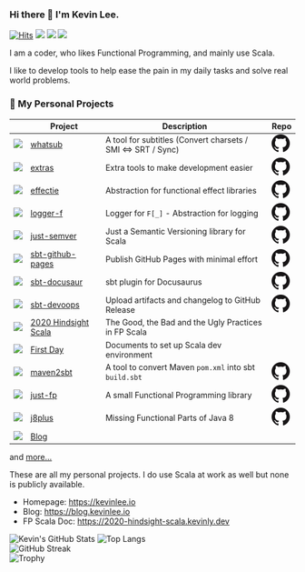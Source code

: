 ### Hi there 👋 I'm Kevin Lee.

[![Hits](https://hits.seeyoufarm.com/api/count/incr/badge.svg?url=https%3A%2F%2Fgithub.com%2FKevin-Lee)](https://hits.seeyoufarm.com)
[![](https://img.shields.io/badge/%F0%9F%8F%A0-Home-blue)](https://kevinlee.io)
[![](https://img.shields.io/badge/%F0%9F%93%99-Blog-green)](https://blog.kevinlee.io)
[![](https://img.shields.io/badge/%F0%9F%93%91-FP%20Scala-red)](https://2020-hindsight-scala.kevinly.dev)

<!--
**Kevin-Lee/Kevin-Lee** is a ✨ _special_ ✨ repository because its `README.md` (this file) appears on your GitHub profile.

Here are some ideas to get you started:

- 🔭 I’m currently working on ...
- 🌱 I’m currently learning ...
- 👯 I’m looking to collaborate on ...
- 🤔 I’m looking for help with ...
- 💬 Ask me about ...
- 📫 How to reach me: ...
- 😄 Pronouns: ...
- ⚡ Fun fact: ...
-->

I am a coder, who likes Functional Programming, and mainly use Scala.

I like to develop tools to help ease the pain in my daily tasks and solve real world problems.


### 🔭 My Personal Projects

|                                                                                                                                                                 | Project                                                                                             | Description                                                  | Repo                                                                                                                    |
|-----------------------------------------------------------------------------------------------------------------------------------------------------------------|-----------------------------------------------------------------------------------------------------|--------------------------------------------------------------|-------------------------------------------------------------------------------------------------------------------------|
| <a href="https://whatsub.kevinly.dev" target="_blank"><img src="https://whatsub.kevinly.dev/img/whatsub-logo-64x64.png" /></a>                                  | <a href="https://kevin-lee.github.io/whatsub" target="_blank">whatsub</a>                           | A tool for subtitles (Convert charsets / SMI <=> SRT / Sync) | <a href="https://github.com/Kevin-Lee/whatsub"><img src="GitHub-Mark-32px.png" alt="Project Repository" /></a>          |
| <a href="https://extras.kevinly.dev" target="_blank"><img src="https://extras.kevinly.dev/img/extras-logo-64x64.png" /></a>                                     | <a href="https://kevin-lee.github.io/extras" target="_blank">extras</a>                             | Extra tools to make development easier                       | <a href="https://github.com/Kevin-Lee/extras"><img src="GitHub-Mark-32px.png" alt="Project Repository" /></a>           |
| <a href="https://effectie.kevinly.dev" target="_blank"><img src="https://effectie.kevinly.dev/img/effectie-logo-64x64.png" /></a>                               | <a href="https://kevin-lee.github.io/effectie" target="_blank">effectie</a>                         | Abstraction for functional effect libraries                  | <a href="https://github.com/Kevin-Lee/effectie"><img src="GitHub-Mark-32px.png" alt="Project Repository" /></a>         |
| <a href="https://logger-f.kevinly.dev" target="_blank"><img src="https://logger-f.kevinly.dev/img/logger-f-logo-64x64.png" /></a>                               | <a href="https://kevin-lee.github.io/logger-f" target="_blank">logger-f</a>                         | Logger for `F[_]` - Abstraction for logging                  | <a href="https://github.com/Kevin-Lee/logger-f"><img src="GitHub-Mark-32px.png" alt="Project Repository" /></a>         |
| <a href="https://just-semver.kevinly.dev" target="_blank"><img src="https://just-semver.kevinly.dev/img/just-semver-logo-64x64.png" /></a>                      | <a href="https://kevin-lee.github.io/just-semver" target="_blank">just-semver</a>                   | Just a Semantic Versioning library for Scala                 | <a href="https://github.com/Kevin-Lee/just-semver"><img src="GitHub-Mark-32px.png" alt="Project Repository" /></a>      |
| <a href="https://sbt-github-pages.kevinly.dev" target="_blank"><img src="https://sbt-github-pages.kevinly.dev/img/sbt-github-pages-logo-64x64.png" /></a>       | <a href="https://kevin-lee.github.io/sbt-github-pages" target="_blank">sbt-github-pages</a>         | Publish GitHub Pages with minimal effort                     | <a href="https://github.com/Kevin-Lee/sbt-github-pages"><img src="GitHub-Mark-32px.png" alt="Project Repository" /></a> |
| <a href="https://sbt-docusaur.kevinly.dev" target="_blank"><img src="https://sbt-docusaur.kevinly.dev/img/sbt-docusaur-logo-64x64.png" /></a>                   | <a href="https://kevin-lee.github.io/sbt-docusaur" target="_blank">sbt-docusaur</a>                 | sbt plugin for Docusaurus                                    | <a href="https://github.com/Kevin-Lee/sbt-docusaur"><img src="GitHub-Mark-32px.png" alt="Project Repository" /></a>     |
| <a href="https://sbt-devoops.kevinly.dev" target="_blank"><img src="https://sbt-devoops.kevinly.dev/img/sbt-devoops-logo-64x64.png" /></a>                      | <a href="https://kevin-lee.github.io/sbt-devoops" target="_blank">sbt-devoops</a>                   | Upload artifacts and changelog to GitHub Release             | <a href="https://github.com/Kevin-Lee/sbt-devoops"><img src="GitHub-Mark-32px.png" alt="Project Repository" /></a>      |
| <a href="https://2020-hindsight-scala.kevinly.dev" target="_blank"><img src="https://2020-hindsight-scala.kevinly.dev/img/2020-hindsight-logo-64x64.png" /></a> | <a href="https://kevin-lee.github.io/2020-hindsight-scala" target="_blank">2020 Hindsight Scala</a> | The Good, the Bad and the Ugly Practices in FP Scala         |                                                                                                                         |
| <a href="https://first-day.kevinly.dev" target="_blank"><img src="https://first-day.kevinly.dev/img/first-day-64x64.png" /></a>                                 | <a href="https://kevin-lee.github.io/first-day" target="_blank">First Day</a>                       | Documents to set up Scala dev environment                    |                                                                                                                         |
| <a href="https://maven2sbt.kevinly.dev" target="_blank"><img src="https://maven2sbt.kevinly.dev/img/maven2sbt-logo-64x64.png" /></a>                            | <a href="https://kevin-lee.github.io/maven2sbt" target="_blank">maven2sbt</a>                       | A tool to convert Maven `pom.xml` into sbt `build.sbt`       | <a href="https://github.com/Kevin-Lee/maven2sbt"><img src="GitHub-Mark-32px.png" alt="Project Repository" /></a>        |
| <a href="https://just-fp.kevinly.dev" target="_blank"><img src="https://just-fp.kevinly.dev/img/just-fp-logo-64x64.png" /></a>                                  | <a href="https://kevin-lee.github.io/just-fp" target="_blank">just-fp</a>                           | A small Functional Programming library                       | <a href="https://github.com/Kevin-Lee/just-fp"><img src="GitHub-Mark-32px.png" alt="Project Repository" /></a>          |
| <a href="https://j8plus.kevinly.dev" target="_blank"><img src="https://j8plus.kevinly.dev/img/j8plus-logo-64x64.png" /></a>                                     | <a href="https://kevin-lee.github.io/j8plus" target="_blank">j8plus</a>                             | Missing Functional Parts of Java 8                           | <a href="https://github.com/Kevin-Lee/j8plus"><img src="GitHub-Mark-32px.png" alt="Project Repository" /></a>           |
| <a href="https://blog.kevinlee.io" target="_blank"><img src="https://blog.kevinlee.io/img/kevin-blog-logo-64x64.png" /></a>                                     | <a href="https://blog.kevinlee.io" target="_blank">Blog</a>                                         |                                                              |                                                                                                                         |

and [more...](https://github.com/Kevin-Lee?tab=repositories)

These are all my personal projects. I do use Scala at work as well but none is publicly available.

* Homepage: https://kevinlee.io
* Blog: https://blog.kevinlee.io
* FP Scala Doc: https://2020-hindsight-scala.kevinly.dev

<picture>
  <source media="(prefers-color-scheme: dark)" srcset="https://github-readme-stats.vercel.app/api?username=Kevin-Lee&count_private=true&theme=tokyonight&hide_border=true&hide_rank=true">
  <source media="(prefers-color-scheme: light)" srcset="https://github-readme-stats.vercel.app/api?username=Kevin-Lee&count_private=true&theme=solarized-light&hide_border=true&hide_rank=true">
  <img alt="Kevin's GitHub Stats" src="https://github-readme-stats.vercel.app/api?username=Kevin-Lee&count_private=true&theme=solarized-light&hide_border=true&hide_rank=true">
</picture>
<picture>
  <source media="(prefers-color-scheme: dark)" srcset="https://github-readme-stats.vercel.app/api/top-langs/?username=Kevin-Lee&theme=tokyonight&hide_border=true&layout=compact&langs_count=8&hide=java">
  <source media="(prefers-color-scheme: light)" srcset="https://github-readme-stats.vercel.app/api/top-langs/?username=Kevin-Lee&theme=solarized-light&hide_border=true&layout=compact&langs_count=8&hide=java">
  <img alt="Top Langs" src="https://github-readme-stats.vercel.app/api/top-langs/?username=Kevin-Lee&theme=solarized-light&hide_border=true&layout=compact&langs_count=8&hide=java">
</picture>
<br>

<picture>
  <source media="(prefers-color-scheme: dark)" srcset="https://github-readme-streak-stats.herokuapp.com?user=Kevin-Lee&theme=tokyonight&hide_border=true">
  <source media="(prefers-color-scheme: light)" srcset="https://github-readme-streak-stats.herokuapp.com?user=Kevin-Lee&theme=solarized-light&hide_border=true">
  <img alt="GitHub Streak" src="https://github-readme-streak-stats.herokuapp.com?user=Kevin-Lee&theme=solarized-light&hide_border=true">
</picture>
<br>

<picture>
  <source media="(prefers-color-scheme: dark)" srcset="https://github-profile-trophy.vercel.app/?username=Kevin-Lee&theme=nord&column=4)](https://github.com/ryo-ma/github-profile-trophy">
  <source media="(prefers-color-scheme: light)" srcset="https://github-profile-trophy.vercel.app/?username=Kevin-Lee&theme=flat&column=4)](https://github.com/ryo-ma/github-profile-trophy">
  <img alt="Trophy" src="https://github-profile-trophy.vercel.app/?username=Kevin-Lee&theme=flat&column=4)](https://github.com/ryo-ma/github-profile-trophy">
</picture>
